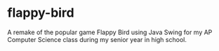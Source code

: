 # flappy-bird
A remake of the popular game Flappy Bird using Java Swing for my AP Computer Science class during my senior year in high school.
